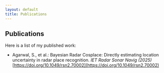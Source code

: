 ```yaml
---
layout: default
title: Publications
---
```


## Publications

Here is a list of my published work:

* Agarwal, S., et al.: Bayesian Radar Cosplace: Directly estimating location uncertainty in radar place recognition. *IET Radar Sonar Navig (2025)* [https://doi.org/10.1049/rsn2.70002](https://doi.org/10.1049/rsn2.70002)